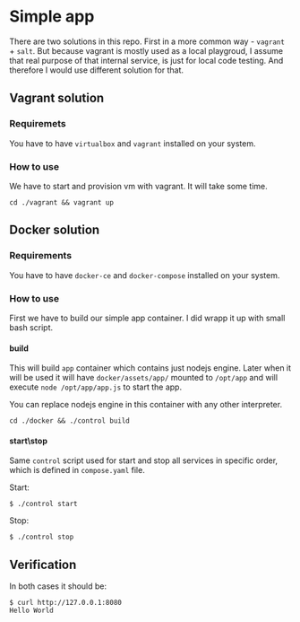# Simple app

There are two solutions in this repo. First in a more common way - `vagrant` + `salt`.
But because vagrant is mostly used as a local playgroud, I assume that real purpose of that internal service, is just for local code testing. And therefore I would use different solution for that.

## Vagrant solution

### Requiremets
You have to have `virtualbox` and `vagrant` installed on your system.

### How to use
We have to start and provision vm with vagrant. It will take some time.
```
cd ./vagrant && vagrant up
```

## Docker solution

### Requirements
You have to have `docker-ce` and `docker-compose` installed on your system.

### How to use
First we have to build our simple app container. I did wrapp it up with small bash script.

#### build
This will build `app` container which contains just nodejs engine. Later when it will be used 
it will have `docker/assets/app/` mounted to `/opt/app` and will execute `node /opt/app/app.js` to start the app.

You can replace nodejs engine in this container with any other interpreter.

```
cd ./docker && ./control build 
```

#### start\stop

Same `control` script used for start and stop all services in specific order, which is defined in `compose.yaml` file.

Start:
```
$ ./control start
```

Stop:
```
$ ./control stop
```

## Verification
In both cases it should be:
```
$ curl http://127.0.0.1:8080
Hello World
```

